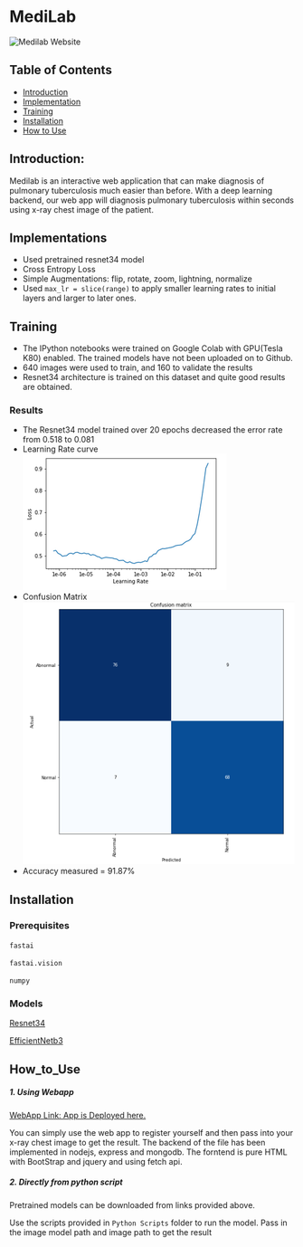# MediLab

![Medilab Website](https://github.com/chetanpandey1266/HackInIndia/blob/master/gif/website.gif)

## Table of Contents
- [Introduction](#Introduction)
- [Implementation](#Implementations)
- [Training](#Training)
- [Installation](#Prerequisites)
- [How to Use](#How_to_Use)

## Introduction:
Medilab is an interactive web application that can make diagnosis of pulmonary tuberculosis much easier than before. With a deep learning backend, our web app will diagnosis pulmonary tuberculosis within seconds using x-ray chest image of the patient.

## Implementations

- Used pretrained resnet34 model
- Cross Entropy Loss 
- Simple Augmentations: flip, rotate, zoom, lightning, normalize
- Used `max_lr = slice(range)` to apply smaller learning rates to initial layers and larger to later ones.

## Training
- The IPython notebooks were trained on Google Colab with GPU(Tesla K80) enabled. The trained models have not been uploaded on to Github.
- 640 images were used to train, and 160 to validate the results
- Resnet34 architecture is trained on this dataset and quite good results are obtained.
### Results
- The Resnet34 model trained over 20 epochs decreased the error rate from 0.518 to 0.081
- Learning Rate curve 
![Image04](https://raw.githubusercontent.com/Rohitv97/Diagnosing-TB/master/resnet34-LR.PNG)
- Confusion Matrix
![Image05](https://raw.githubusercontent.com/Rohitv97/Diagnosing-TB/master/resnet50-confusion-matrix.PNG)
- Accuracy measured = 91.87%

## Installation 

### Prerequisites

`fastai`

`fastai.vision`

`numpy`

### Models

[Resnet34](https://drive.google.com/file/d/1-183IuG42Sh6p4Kk6ok_DJw_PGtbNVSl/view)

[EfficientNetb3](https://drive.google.com/file/d/1F2RamM03oBahviwY93XCnrpNuTKobMzn/view?usp=sharing)

## How_to_Use

##### 1. Using Webapp

[WebApp Link: App is Deployed here.](https://tbdetector.herokuapp.com/)

You can simply use the web app to register yourself and then pass into your x-ray chest image to get the result.
The backend of the file has been implemented in nodejs, express and mongodb. The forntend is pure HTML with BootStrap and jquery and using fetch api.

##### 2. Directly from python script
Pretrained models can be downloaded from links provided above.

Use the scripts provided in `Python Scripts` folder to run the model.
Pass in the image model path and image path to get the result


